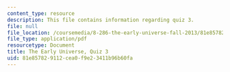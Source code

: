 ```yaml
---
content_type: resource
description: This file contains information regarding quiz 3.
file: null
file_location: /coursemedia/8-286-the-early-universe-fall-2013/81e857829112cea0f9e23411b96b60fa_MIT8_286F13_q3.pdf
file_type: application/pdf
resourcetype: Document
title: The Early Universe, Quiz 3
uid: 81e85782-9112-cea0-f9e2-3411b96b60fa
---
```

